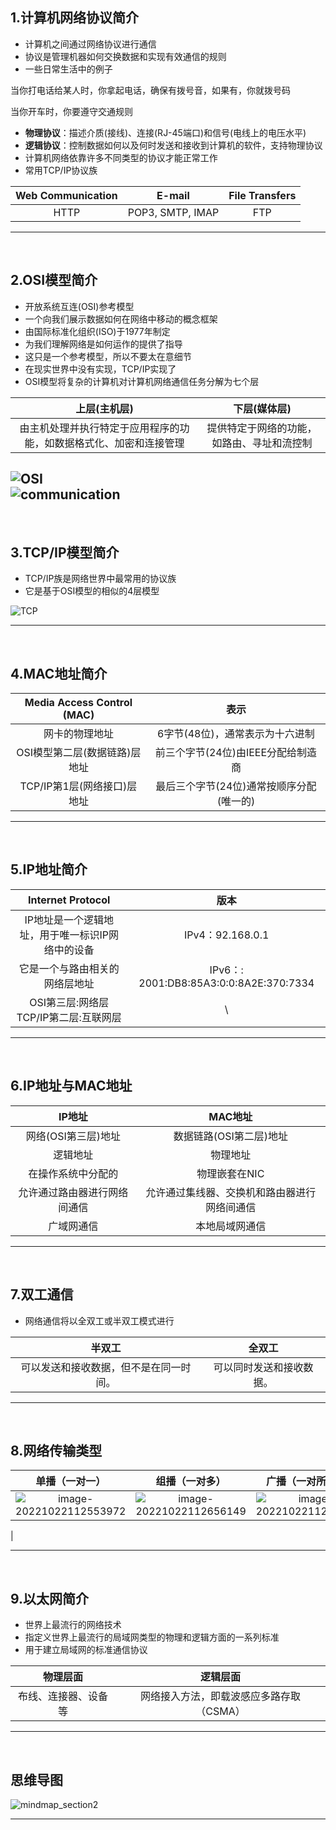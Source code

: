 ## 1.计算机网络协议简介

- 计算机之间通过网络协议进行通信
- 协议是管理机器如何交换数据和实现有效通信的规则
- 一些日常生活中的例子

当你打电话给某人时，你拿起电话，确保有拨号音，如果有，你就拨号码

当你开车时，你要遵守交通规则

- **物理协议**：描述介质(接线)、连接(RJ-45端口)和信号(电线上的电压水平)
- **逻辑协议**：控制数据如何以及何时发送和接收到计算机的软件，支持物理协议
- 计算机网络依靠许多不同类型的协议才能正常工作
- 常用TCP/IP协议族

| Web Communication |      E-mail      | File Transfers |
| :---------------: | :--------------: | :------------: |
|       HTTP        | POP3, SMTP, IMAP |      FTP       |

------

<br>

## 2.OSI模型简介

- 开放系统互连(OSI)参考模型
- 一个向我们展示数据如何在网络中移动的概念框架
- 由国际标准化组织(ISO)于1977年制定
- 为我们理解网络是如何运作的提供了指导
- 这只是一个参考模型，所以不要太在意细节
- 在现实世界中没有实现，TCP/IP实现了
- OSI模型将复杂的计算机对计算机网络通信任务分解为七个层

|                         上层(主机层)                         |                下层(媒体层)                |
| :----------------------------------------------------------: | :----------------------------------------: |
| 由主机处理并执行特定于应用程序的功能，如数据格式化、加密和连接管理 | 提供特定于网络的功能，如路由、寻址和流控制 |

![OSI](https://user-images.githubusercontent.com/78126591/201336285-7e6c9110-040f-4130-b92e-2202890a7b56.png)
<br>
![communication](https://user-images.githubusercontent.com/78126591/201336330-4399e74c-c2c6-4e8a-a957-59e6c5cf81ab.png)
------

<br>

## 3.TCP/IP模型简介

- TCP/IP族是网络世界中最常用的协议族
- 它是基于OSI模型的相似的4层模型


![TCP](https://user-images.githubusercontent.com/78126591/201336833-bed65c9f-8d60-4fc3-a642-27b446cb9fae.png)



------

<br>

## 4.MAC地址简介

|  Media Access Control (MAC)   |                   表示                   |
| :---------------------------: | :--------------------------------------: |
|        网卡的物理地址         |     6字节(48位)，通常表示为十六进制      |
| OSI模型第二层(数据链路)层地址 |    前三个字节(24位)由IEEE分配给制造商    |
|  TCP/IP第1层(网络接口)层地址  | 最后三个字节(24位)通常按顺序分配(唯一的) |

------

<br>

## 5.IP地址简介

|                Internet Protocol                 |                  版本                   |
| :----------------------------------------------: | :-------------------------------------: |
| IP地址是一个逻辑地址，用于唯一标识IP网络中的设备 |            IPv4：92.168.0.1             |
|          它是一个与路由相关的网络层地址          | IPv6：: 2001:DB8:85A3:0:0:8A2E:370:7334 |
|    OSI第三层:网络层<br/>TCP/IP第二层:互联网层    |                    \                    |

------

<br>

## 6.IP地址与MAC地址

|            IP地址            |                   MAC地址                    |
| :--------------------------: | :------------------------------------------: |
|     网络(OSI第三层)地址      |           数据链路(OSI第二层)地址            |
|           逻辑地址           |                   物理地址                   |
|      在操作系统中分配的      |                物理嵌套在NIC                 |
| 允许通过路由器进行网络间通信 | 允许通过集线器、交换机和路由器进行网络间通信 |
|          广域网通信          |                本地局域网通信                |

------

<br>

## 7.双工通信

- 网络通信将以全双工或半双工模式进行

|                 半双工                 |          全双工          |
| :------------------------------------: | :----------------------: |
| 可以发送和接收数据，但不是在同一时间。 | 可以同时发送和接收数据。 |

------

<br>

## 8.网络传输类型

|                        单播（一对一）                        |                        组播（一对多）                        |                      广播（一对所有人）                      |
| :----------------------------------------------------------: | :----------------------------------------------------------: | :----------------------------------------------------------: |
| ![image-20221022112553972](https://user-images.githubusercontent.com/78126591/201337446-6d70d5dc-f9ad-42d0-9c9b-a502217c3be6.png)| ![image-20221022112656149](https://user-images.githubusercontent.com/78126591/201337607-19f73908-3750-45f9-b6ba-87e597082ac4.png) | ![image-20221022112741681](https://user-images.githubusercontent.com/78126591/201337744-2b0ebefb-1ca1-408d-9720-f229ec4f916c.png)
 |


------

<br>

## 9.以太网简介

- 世界上最流行的网络技术
- 指定义世界上最流行的局域网类型的物理和逻辑方面的一系列标准
- 用于建立局域网的标准通信协议

|       物理层面       |                 逻辑层面                 |
| :------------------: | :--------------------------------------: |
| 布线、连接器、设备等 | 网络接入方法，即载波感应多路存取（CSMA） |
------
<br>

## 思维导图
![mindmap_section2](https://user-images.githubusercontent.com/78126591/201338145-414800c0-1cca-414f-992b-670f4f949286.png)


------

<br>
